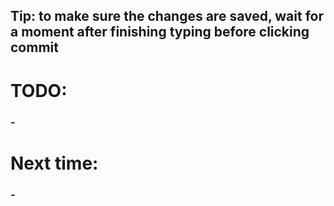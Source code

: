 ## Tip: to make sure the changes are saved, wait for a moment after finishing typing before clicking commit
# TODO:
### -

# Next time:
### -
